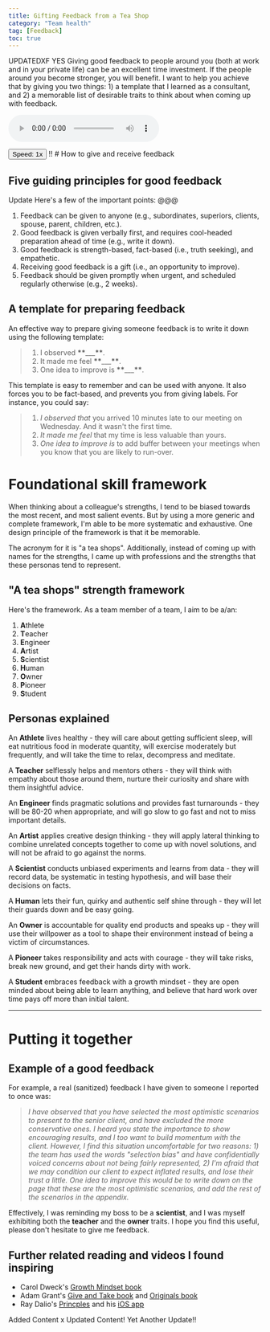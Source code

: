 ```yaml
---
title: Gifting Feedback from a Tea Shop
category: "Team health"
tag: [Feedback]
toc: true
---
```


UPDATEDXF
YES Giving good feedback to people around you (both at work and in your private life) can be an excellent time investment. If the people around you become stronger, you will benefit. I want to help you achieve that by giving you two things: 1) a template that I learned as a consultant, and 2) a memorable list of desirable traits to think about when coming up with feedback.

<span><audio id="myAudio" controls>

<source src="/assets/audio/gifting-feedback.ogg" type="audio/ogg">
<source src="/assets/audio/gifting-feedback.mp3" type="audio/mpeg">
</audio>
<button class="btn btn--small" id="video-player-playback-rate-control" style="border-color=none !important;border-collapse: separate !important;">Speed: <span id="current-rate">1</span>x</button></span>
!!
# How to give and receive feedback

## Five guiding principles for good feedback

Update
Here's a few of the important points:
@@@

1. Feedback can be given to anyone (e.g., subordinates, superiors, clients, spouse, parent, children, etc.).
2. Good feedback is given verbally first, and requires cool-headed preparation ahead of time (e.g., write it down).
3. Good feedback is strength-based, fact-based (i.e., truth seeking), and empathetic.
4. Receiving good feedback is a gift (i.e., an opportunity to improve).
5. Feedback should be given promptly when urgent, and scheduled regularly otherwise (e.g., 2 weeks).

## A template for preparing feedback

An effective way to prepare giving someone feedback is to write it down using the following template:

> 1. I observed **\*\***\_\_\_**\*\***.
> 2. It made me feel **\*\***\_\_\_**\*\***.
> 3. One idea to improve is **\*\***\_\_\_**\*\***.

This template is easy to remember and can be used with anyone. It also forces you to be fact-based, and prevents you from giving labels. For instance, you could say:

> 1. _I observed that_ you arrived 10 minutes late to our meeting on Wednesday. And it wasn't the first time.
> 2. _It made me feel_ that my time is less valuable than yours.
> 3. _One idea to improve is_ to add buffer between your meetings when you know that you are likely to run-over.

# Foundational skill framework

When thinking about a colleague's strengths, I tend to be biased towards the most recent, and most salient events. But by using a more generic and complete framework, I'm able to be more systematic and exhaustive. One design principle of the framework is that it be memorable.

The acronym for it is "a tea shops". Additionally, instead of coming up with names for the strengths, I came up with professions and the strengths that these personas tend to represent.

## "A tea shops" strength framework

Here's the framework. As a team member of a team, I aim to be a/an:

1. **A**thlete
2. **T**eacher
3. **E**ngineer
4. **A**rtist
5. **S**cientist
6. **H**uman
7. **O**wner
8. **P**ioneer
9. **S**tudent

## Personas explained

An **Athlete** lives healthy - they will care about getting sufficient sleep, will eat nutritious food in moderate quantity, will exercise moderately but frequently, and will take the time to relax, decompress and meditate.

A **Teacher** selflessly helps and mentors others - they will think with empathy about those around them, nurture their curiosity and share with them insightful advice.

An **Engineer** finds pragmatic solutions and provides fast turnarounds - they will be 80-20 when appropriate, and will go slow to go fast and not to miss important details.

An **Artist** applies creative design thinking - they will apply lateral thinking to combine unrelated concepts together to come up with novel solutions, and will not be afraid to go against the norms.

A **Scientist** conducts unbiased experiments and learns from data - they will record data, be systematic in testing hypothesis, and will base their decisions on facts.

A **Human** lets their fun, quirky and authentic self shine through - they will let their guards down and be easy going.

An **Owner** is accountable for quality end products and speaks up - they will use their willpower as a tool to shape their environment instead of being a victim of circumstances.

A **Pioneer** takes responsibility and acts with courage - they will take risks, break new ground, and get their hands dirty with work.

A **Student** embraces feedback with a growth mindset - they are open minded about being able to learn anything, and believe that hard work over time pays off more than initial talent.

---

# Putting it together

## Example of a good feedback

For example, a real (sanitized) feedback I have given to someone I reported to once was:

> _I have observed that you have selected the most optimistic scenarios to present to the senior client, and have excluded the more conservative ones. I heard you state the importance to show encouraging results, and I too want to build momentum with the client. However, I find this situation uncomfortable for two reasons: 1) the team has used the words "selection bias" and have confidentially voiced concerns about not being fairly represented, 2) I'm afraid that we may condition our client to expect inflated results, and lose their trust a little. One idea to improve this would be to write down on the page that these are the most optimistic scenarios, and add the rest of the scenarios in the appendix._

Effectively, I was reminding my boss to be a **scientist**, and I was myself exhibiting both the **teacher** and the **owner** traits. I hope you find this useful, please don't hesitate to give me feedback.

## Further related reading and videos I found inspiring

- Carol Dweck's [Growth Mindset book](https://amzn.to/2XiNqBB)
- Adam Grant's [Give and Take book](https://amzn.to/2IN1Xwg) and [Originals book](https://amzn.to/2Knp7wq)
- Ray Dalio's [Princples](https://amzn.to/2XhS17a) and his [iOS app](https://www.principles.com/principles-in-action/)

Added Content
x
Updated Content!
Yet Another Update!!
